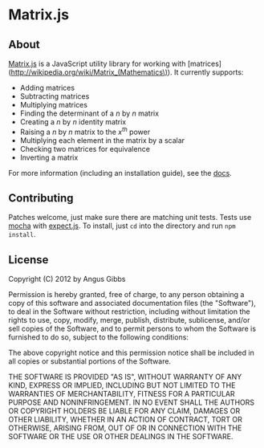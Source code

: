 # Matrix.js

## About

[Matrix.js](https://github.com/angusgibbs/matrix) is a JavaScript utility library
for working with [matrices](http://wikipedia.org/wiki/Matrix_(Mathematics\)). It
currently supports:

* Adding matrices
* Subtracting matrices
* Multiplying matrices
* Finding the determinant of a *n* by *n* matrix
* Creating a *n* by *n* identity matrix
* Raising a *n* by *n* matrix to the *x<sup>th</sup>* power
* Multiplying each element in the matrix by a scalar
* Checking two matrices for equivalence
* Inverting a matrix

For more information (including an installation guide), see the [docs](https://github.com/angusgibbs/matrix/blob/master/docs/getting_started.md).

## Contributing

Patches welcome, just make sure there are matching unit tests. Tests use
[mocha](http://mochajs.org/) with [expect.js](https://github.com/LearnBoost/expect.js). To install, just `cd` into the directory and run `npm install`.

## License

Copyright (C) 2012 by Angus Gibbs

Permission is hereby granted, free of charge, to any person obtaining a copy
of this software and associated documentation files (the "Software"), to deal
in the Software without restriction, including without limitation the rights
to use, copy, modify, merge, publish, distribute, sublicense, and/or sell
copies of the Software, and to permit persons to whom the Software is
furnished to do so, subject to the following conditions:

The above copyright notice and this permission notice shall be included in
all copies or substantial portions of the Software.

THE SOFTWARE IS PROVIDED "AS IS", WITHOUT WARRANTY OF ANY KIND, EXPRESS OR
IMPLIED, INCLUDING BUT NOT LIMITED TO THE WARRANTIES OF MERCHANTABILITY,
FITNESS FOR A PARTICULAR PURPOSE AND NONINFRINGEMENT. IN NO EVENT SHALL THE
AUTHORS OR COPYRIGHT HOLDERS BE LIABLE FOR ANY CLAIM, DAMAGES OR OTHER
LIABILITY, WHETHER IN AN ACTION OF CONTRACT, TORT OR OTHERWISE, ARISING FROM,
OUT OF OR IN CONNECTION WITH THE SOFTWARE OR THE USE OR OTHER DEALINGS IN
THE SOFTWARE.
